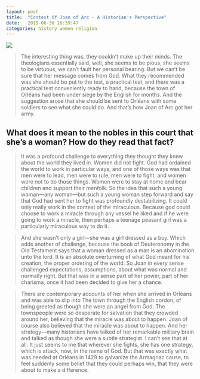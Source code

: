 ```yaml
---
layout: post
title:  "Context Of Joan of Arc - A Historian's Perspective"
date:   2015-06-30 18:39:47
categories: history women religion
---
```


![](http://www.emersonkent.com/images/joan_of_arc_death_at_stake_painting.jpg)

> The interesting thing was, they couldn’t make up their minds. The theologians essentially said, well, she seems to be pious, she seems to be virtuous, we can’t fault her personal bearing. But we can’t be sure that her message comes from God. What they recommended was she should be put to the test, a practical test, and there was a practical test conveniently ready to hand, because the town of Orléans had been under siege by the English for months. And the suggestion arose that she should be sent to Orléans with some soldiers to see what she could do. And that’s how Joan of Arc got her army.

## What does it mean to the nobles in this court that she’s a woman? How do they read that fact?

> It was a profound challenge to everything they thought they knew about the world they lived in. Women did not fight. God had ordained the world to work in particular ways, and one of those ways was that men were to lead, men were to rule, men were to fight. and women were not to do those things. Women were to stay at home and bear children and support their menfolk. So the idea that such a young woman—any woman—but such a young woman step forward and say that God had sent her to fight was profoundly destabilizing. It could only really work in the context of the miraculous. Because god could choose to work a miracle through any vessel he liked and if he were going to work a miracle, then perhaps a teenage peasant girl was a particularly miraculous way to do it.

> And she wasn’t only a girl—she was a girl dressed as a boy. Which adds another of challenge, because the book of Deuteronomy in the Old Testament says that a woman dressed as a man is an abomination unto the lord. It is an absolute overturning of what God meant for his creation, the proper ordering of the world. So Joan in every sense challenged expectations, assumptions, about what was normal and normally right. But that was in a sense part of her power, part of her charisma, once it had been decided to give her a chance.

>There are contemporary accounts of her when she arrived in Orléans and was able to slip into The town through the English cordon, of being greeted as though she were an angel from God. The townspeople were so desperate for salvation that they crowded around her, believing that the miracle was about to happen. Joan of course also believed that the miracle was about to happen. And her strategy—many historians have talked of her remarkable military brain and talked as though she were a subtle strategist. I can’t see that at all. It just seems to me that wherever she fights, she has one strategy, which is attack, now, in the name of God. But that was exactly what was needed at Orléans in 1429 to galvanize the Armagnac cause, to feel suddenly some belief that they could perhaps win, that they were about to make a difference. 

[jezebel article]:     http://pictorial.jezebel.com/author-helen-castor-talks-putting-joan-of-arc-back-into-1714892216 
